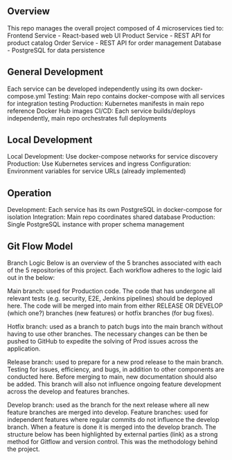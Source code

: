 ## Overview ##
This repo manages the overall project composed of 4 microservices tied to:
Frontend Service - React-based web UI
Product Service - REST API for product catalog
Order Service - REST API for order management
Database - PostgreSQL for data persistence

## General Development ##
Each service can be developed independently using its own docker-compose.yml
Testing: Main repo contains docker-compose with all services for integration testing
Production: Kubernetes manifests in main repo reference Docker Hub images
CI/CD: Each service builds/deploys independently, main repo orchestrates full deployments

## Local Development ##
Local Development: Use docker-compose networks for service discovery
Production: Use Kubernetes services and ingress
Configuration: Environment variables for service URLs (already implemented)

## Operation ##
Development: Each service has its own PostgreSQL in docker-compose for isolation
Integration: Main repo coordinates shared database
Production: Single PostgreSQL instance with proper schema management

## Git Flow Model ##
Branch Logic
Below is an overview of the 5 branches associated with each of the 5 repositories of this project. Each workflow adheres to the logic laid out in the below:

Main branch: used for Production code. The code that has undergone all relevant tests (e.g. security, E2E, Jenkins pipelines) should be deployed here. The code will be merged into main from either RELEASE OR DEVELOP (which one?) branches (new features) or hotfix branches (for bug fixes).

Hotfix branch: used as a branch to patch bugs into the main branch without having to use other branches. The necessary changes can be then be pushed to GitHub to expedite the solving of Prod issues across the application.

Release branch: used to prepare for a new prod release to the main branch. Testing for issues, efficiency, and bugs, in addition to other components are conducted here. Before merging to main, new documentation should also be added. This branch will also not influence ongoing feature development across the develop and features branches.

Develop branch: used as the branch for the next release where all new feature branches are merged into develop. 
Feature branches: used for independent features where regular commits do not influence the develop branch. When a feature is done it is merged into the develop branch.
The structure below has been highlighted by external parties (link) as a strong method for Gitflow and version control. This was the methodology behind the project. 
